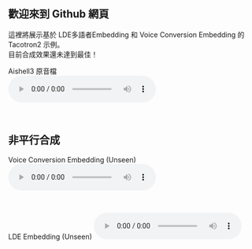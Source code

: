 ## 歡迎來到 Github 網頁

這裡將展示基於 LDE多語者Embedding 和 Voice Conversion Embedding 的 Tacotron2 示例。<br>
目前合成效果還未達到最佳！

Aishell3 原音檔 <br>
<audio controls>
    <source src="audio/SSB13020001.wav" type="audio/wav">
</audio> 

<br>

## 非平行合成
Voice Conversion Embedding (Unseen) <br>
<audio controls>
    <source src="audio/vc_88000_1302_語音合成是將人類語音用人工的方式所產生.wav.wav" type="audio/wav">
</audio> 

<br>

LDE Embedding (Unseen)
<audio controls>
    <source src="audio/76000_1302_語音合成是將人類語音用人工的方式所產生.wav.wav" type="audio/wav">
</audio>
